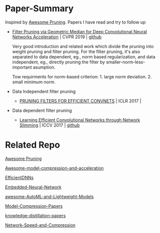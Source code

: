 # Paper-Summary
Inspired by [Awesome Pruning](https://github.com/he-y/Awesome-Pruning#type-of-pruning).
Papers I have read and try to follow up

* [Filter Pruning via Geometric Median for Deep Convolutional Neural Networks Acceleration](https://arxiv.org/abs/1811.00250) | CVPR 2019 | [github](https://github.com/he-y/filter-pruning-geometric-median)
  
  Very good introduction and related work which divide the pruning into weight pruning and filter pruning. For the filter pruning, it's also separated to data dependent, eg., norm based regularization, and data independent, eg., directly pruning the filter by smaller-norm-less-important asumption.
  
  Tow requirments for norm-based criterion: 1. large norm deviation. 2. small minimum norm.
* Data Independent filter pruning
  * [PRUNING FILTERS FOR EFFICIENT CONVNETS](https://arxiv.org/pdf/1608.08710.pdf) | ICLR 2017 |

* Data dependent filter pruning
  * [Learning Efficient Convolutional Networks through Network Slimming](https://arxiv.org/pdf/1708.06519.pdf) | ICCV 2017 | [github](https://github.com/liuzhuang13/slimming)
  
# Related Repo
[Awesome Pruning](https://github.com/he-y/Awesome-Pruning#type-of-pruning)

[Awesome-model-compression-and-acceleration](https://github.com/memoiry/Awesome-model-compression-and-acceleration)

[EfficientDNNs](https://github.com/MingSun-Tse/EfficientDNNs)

[Embedded-Neural-Network](https://github.com/ZhishengWang/Embedded-Neural-Network)

[awesome-AutoML-and-Lightweight-Models](https://github.com/guan-yuan/awesome-AutoML-and-Lightweight-Models)

[Model-Compression-Papers](https://github.com/chester256/Model-Compression-Papers)

[knowledge-distillation-papers](https://github.com/lhyfst/knowledge-distillation-papers)

[Network-Speed-and-Compression](https://github.com/mrgloom/Network-Speed-and-Compression)
